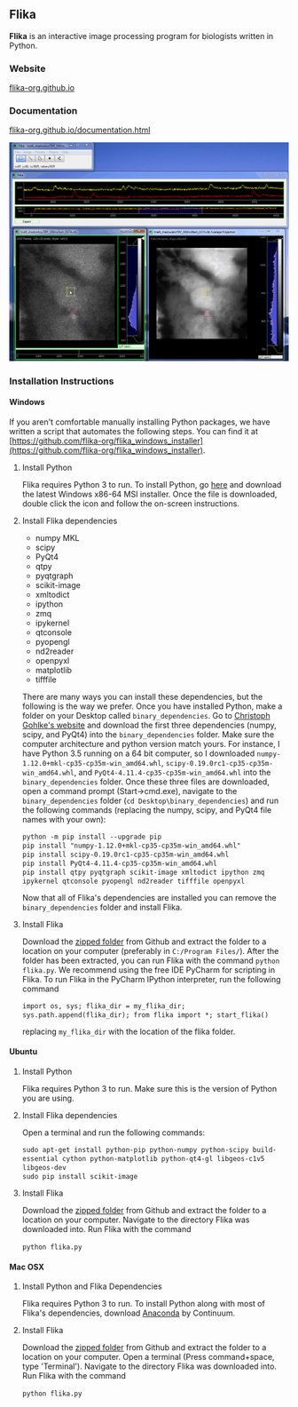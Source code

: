 ## Flika ##

**Flika** is an interactive image processing program for biologists written in Python.
### Website ###
[flika-org.github.io](http://flika-org.github.io/)

### Documentation ###
[flika-org.github.io/documentation.html](http://flika-org.github.io/documentation.html)

![Flika Screenshot](docs/img/flika_screencapture.gif)

### Installation Instructions ###

#### Windows ####
If you aren't comfortable manually installing Python packages, we have written a script that automates the following steps. You can find it at [https://github.com/flika-org/flika_windows_installer](https://github.com/flika-org/flika_windows_installer).

1. Install Python
 
	Flika requires Python 3 to run. To install Python, go [here](https://www.python.org/downloads/windows/) and download the latest Windows x86-64 MSI installer.  Once the file is downloaded, double click the icon and follow the on-screen instructions.  

2. Install Flika dependencies
	* numpy MKL
	* scipy
	* PyQt4
	* qtpy
	* pyqtgraph
	* scikit-image
	* xmltodict
	* ipython
	* zmq
	* ipykernel
	* qtconsole
	* pyopengl	
	* nd2reader
	* openpyxl
	* matplotlib
	* tifffile
	
	There are many ways you can install these dependencies, but the following is the way we prefer. Once you have installed Python, make a folder on your Desktop called `binary_dependencies`. Go to [Christoph Gohlke's website](http://www.lfd.uci.edu/~gohlke/pythonlibs/) and download the first three dependencies (numpy, scipy, and PyQt4) into the `binary_dependencies` folder. Make sure the computer architecture and python version match yours. For instance, I have Python 3.5 running on a 64 bit computer, so I downloaded `numpy-1.12.0+mkl-cp35-cp35m-win_amd64.whl`, `scipy-0.19.0rc1-cp35-cp35m-win_amd64.whl`, and `PyQt4-4.11.4-cp35-cp35m-win_amd64.whl` into the `binary_dependencies` folder. Once these three files are downloaded, open a command prompt (Start->cmd.exe), navigate to the `binary_dependencies` folder (`cd Desktop\binary_dependencies`) and run the following commands (replacing the numpy, scipy, and PyQt4 file names with your own):
	```
	python -m pip install --upgrade pip
	pip install "numpy-1.12.0+mkl-cp35-cp35m-win_amd64.whl"
	pip install scipy-0.19.0rc1-cp35-cp35m-win_amd64.whl
	pip install PyQt4-4.11.4-cp35-cp35m-win_amd64.whl
	pip install qtpy pyqtgraph scikit-image xmltodict ipython zmq ipykernel qtconsole pyopengl nd2reader tifffile openpyxl
	```

	Now that all of Flika's dependencies are installed you can remove the `binary_dependencies` folder and install Flika. 


3. Install Flika

	Download the [zipped folder](https://github.com/kyleellefsen/Flika/archive/master.zip) from Github and extract the folder to a location on your computer (preferably in ```C:/Program Files/```). After the folder has been extracted, you can run Flika with the command ```python flika.py```. We recommend using the free IDE PyCharm for scripting in Flika. To run Flika in the PyCharm IPython interpreter, run the following command
	```
	import os, sys; flika_dir = my_flika_dir; sys.path.append(flika_dir); from flika import *; start_flika()
	```
	replacing ```my_flika_dir``` with the location of the flika folder.

#### Ubuntu ####
1. Install Python

	Flika requires Python 3 to run. Make sure this is the version of Python you are using.

2. Install Flika dependencies

	Open a terminal and run the following commands:
	```
	sudo apt-get install python-pip python-numpy python-scipy build-essential cython python-matplotlib python-qt4-gl libgeos-c1v5 libgeos-dev
	sudo pip install scikit-image
	```

3. Install Flika

	Download the [zipped folder](https://github.com/kyleellefsen/Flika/archive/master.zip) from Github and extract the folder to a location on your computer.  Navigate to the directory Flika was downloaded into.  Run Flika with the command

	```python flika.py```

#### Mac OSX ####

1. Install Python and Flika Dependencies

	Flika requires Python 3 to run. To install Python along with most of Flika's dependencies, download [Anaconda](https://www.continuum.io/downloads) by Continuum.

2. Install Flika

	Download the [zipped folder](https://github.com/kyleellefsen/Flika/archive/master.zip) from Github and extract the folder to a location on your computer.  Open a terminal (Press command+space, type 'Terminal'). Navigate to the directory Flika was downloaded into.  Run Flika with the command

	```python flika.py```
